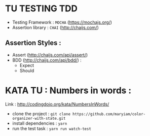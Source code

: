 # TU TESTING TDD

- Testing Framework : `MOCHA` (https://mochajs.org/)
- Assertion library : `CHAI` (http://chaijs.com/)

## Assertion Styles :
* Assert (http://chaijs.com/api/assert/)
* BDD (http://chaijs.com/api/bdd/) :
    * Expect 
    * Should


# KATA TU : Numbers in words :

Link : http://codingdojo.org/kata/NumbersInWords/ 

- clone the project : `git clone https://github.com/maryiam/color-organizer-with-state.git`
- install dependencies : `yarn`
- run the test task : `yarn run watch-test`
